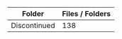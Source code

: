 | Folder       |   Files / Folders |
|--------------|-------------------|
| Discontinued |               138 |